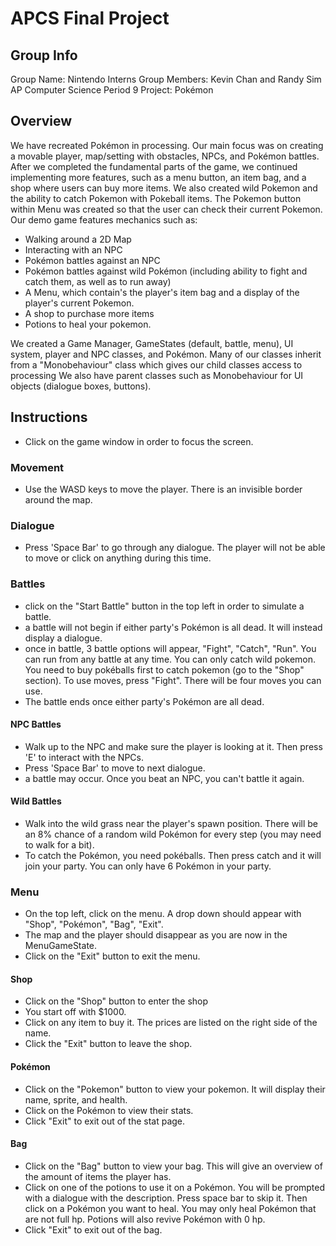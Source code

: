 # APCS Final Project
## Group Info
Group Name: Nintendo Interns
Group Members: Kevin Chan and Randy Sim
AP Computer Science Period 9
Project: Pokémon
## Overview
We have recreated Pokémon in processing.
Our main focus was on creating a movable player, map/setting with obstacles, NPCs, and Pokémon battles.
After we completed the fundamental parts of the game, we continued implementing more features, such as a menu button, an item bag, and a shop
where users can buy more items. We also created wild Pokemon and the ability to catch Pokemon with Pokeball items.
The Pokemon button within Menu was created so that the user can check their current Pokemon.
Our demo game features mechanics such as:

- Walking around a 2D Map
- Interacting with an NPC
- Pokémon battles against an NPC
- Pokémon battles against wild Pokémon (including ability to fight and catch them, as well as to run away)
- A Menu, which contain's the player's item bag and a display of the player's current Pokemon.
- A shop to purchase more items
- Potions to heal your pokemon.

We created a Game Manager, GameStates (default, battle, menu), UI system, player and NPC classes, and Pokémon. Many of our classes inherit from a "Monobehaviour" class which gives our child classes access to processing
We also have parent classes such as Monobehaviour for UI objects (dialogue boxes, buttons).
## Instructions
- Click on the game window in order to focus the screen.
### Movement
- Use the WASD keys to move the player. There is an invisible border around the map.
### Dialogue
- Press 'Space Bar' to go through any dialogue. The player will not  be able to move or click on anything during this time.
### Battles
- click on the "Start Battle" button in the top left in order to simulate a battle.
- a battle will not begin if either party's Pokémon is all dead. It will instead display a dialogue.
- once in battle, 3 battle options will appear, "Fight", "Catch", "Run". You can run from any battle at any time. You can only catch wild pokemon. You need to buy pokéballs first to catch pokemon (go to the "Shop" section). To use moves, press "Fight". There will be four moves you can use. 
- The battle ends once either party's Pokémon are all dead.
#### NPC Battles
- Walk up to the NPC and make sure the player is looking at it. Then press 'E' to interact with the NPCs.
- Press 'Space Bar' to move to next dialogue. 
- a battle may occur. Once you beat an NPC, you can't battle it again.

#### Wild Battles
- Walk into the wild grass near the player's spawn position. There will be an 8% chance of a random wild Pokémon for every step (you may need to walk for a bit). 
- To catch the Pokémon, you need pokéballs. Then press catch and it will join your party. You can only have 6 Pokémon in your party.

### Menu
- On the top left, click on the menu. A drop down should appear with "Shop", "Pokémon", "Bag", "Exit".
- The map and the player should disappear as you are now in the MenuGameState.
- Click on the "Exit" button to exit the menu.
#### Shop
- Click on the "Shop" button to enter the shop
- You start off with $1000.
- Click on any item to buy it. The prices are listed on the right side of the name. 
- Click the "Exit" button to leave the shop.
#### Pokémon
- Click on the "Pokemon" button to view your pokemon. It will display their name, sprite, and health.
- Click on the Pokémon to view their stats.
- Click "Exit" to exit out of the stat page.
#### Bag
- Click on the "Bag" button to view your bag. This will give an overview of the amount of items the player has.
- Click on one of the potions to use it on a Pokémon. You will be prompted with a dialogue with the description. Press space bar to skip it.  Then click on a Pokémon you want to heal. You may only heal Pokémon that are not full hp. Potions will also revive Pokémon with 0 hp.
- Click "Exit" to exit out of the bag.